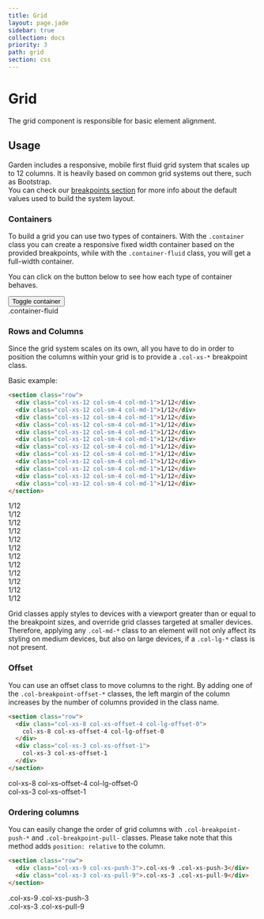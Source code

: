 ```yaml
---
title: Grid
layout: page.jade
sidebar: true
collection: docs
priority: 3
path: grid
section: css
---
```


# Grid
<p class="lead">
  The grid component is responsible for basic element alignment.
</p>

## Usage

Garden includes a responsive, mobile first fluid grid system that scales up to 12 columns. It is heavily based on common grid systems out there, such as Bootstrap.  
You can check our [breakpoints section](css/utils.html#breakpoints) for more info about the default values used to build the system layout.

### Containers
To build a grid you can use two types of containers. With the `.container` class you can create a responsive fixed width container based on the provided breakpoints, while with the `.container-fluid` class, you will get a full-width container.

You can click on the button below to see how each type of container behaves.

<button type="button" class="button button-secondary" data-toggle-container>
  Toggle container
</button>
<div class="example">
  <div class="example-container--fluid" data-container>
    <section class="row">
      <div class="col-xs-12 col-sm-12 col-md-12">
        <div data-container-text>.container-fluid</div>
      </div>
    </section>
    <section class="row">
      <div class="col-xs-12 col-sm-6 col-md-3"><div></div></div>
      <div class="col-xs-12 col-sm-6 col-md-3"><div></div></div>
      <div class="col-xs-12 col-sm-6 col-md-3"><div></div></div>
      <div class="col-xs-12 col-sm-6 col-md-3"><div></div></div>
      <div class="col-xs-12 col-sm-6 col-md-6"><div></div></div>
      <div class="col-xs-12 col-sm-6 col-md-6"><div></div></div>
    </section>
  </div>
</div>

### Rows and Columns
Since the grid system scales on its own, all you have to do in order to position the columns within your grid is to provide a `.col-xs-*` breakpoint class.

Basic example:

```html
<section class="row">
  <div class="col-xs-12 col-sm-4 col-md-1">1/12</div>
  <div class="col-xs-12 col-sm-4 col-md-1">1/12</div>
  <div class="col-xs-12 col-sm-4 col-md-1">1/12</div>
  <div class="col-xs-12 col-sm-4 col-md-1">1/12</div>
  <div class="col-xs-12 col-sm-4 col-md-1">1/12</div>
  <div class="col-xs-12 col-sm-4 col-md-1">1/12</div>
  <div class="col-xs-12 col-sm-4 col-md-1">1/12</div>
  <div class="col-xs-12 col-sm-4 col-md-1">1/12</div>
  <div class="col-xs-12 col-sm-4 col-md-1">1/12</div>
  <div class="col-xs-12 col-sm-4 col-md-1">1/12</div>
  <div class="col-xs-12 col-sm-4 col-md-1">1/12</div>
  <div class="col-xs-12 col-sm-4 col-md-1">1/12</div>
</section>
```
<div class="example">
  <section class="row">
    <div class="col-xs-12 col-sm-4 col-md-1"><div>1/12</div></div>
    <div class="col-xs-12 col-sm-4 col-md-1"><div>1/12</div></div>
    <div class="col-xs-12 col-sm-4 col-md-1"><div>1/12</div></div>
    <div class="col-xs-12 col-sm-4 col-md-1"><div>1/12</div></div>
    <div class="col-xs-12 col-sm-4 col-md-1"><div>1/12</div></div>
    <div class="col-xs-12 col-sm-4 col-md-1"><div>1/12</div></div>
    <div class="col-xs-12 col-sm-4 col-md-1"><div>1/12</div></div>
    <div class="col-xs-12 col-sm-4 col-md-1"><div>1/12</div></div>
    <div class="col-xs-12 col-sm-4 col-md-1"><div>1/12</div></div>
    <div class="col-xs-12 col-sm-4 col-md-1"><div>1/12</div></div>
    <div class="col-xs-12 col-sm-4 col-md-1"><div>1/12</div></div>
    <div class="col-xs-12 col-sm-4 col-md-1"><div>1/12</div></div>
  </section>
</div>

Grid classes apply styles to devices with a viewport greater than or equal to the breakpoint sizes, and override grid classes targeted at smaller devices. Therefore, applying any `.col-md-*` class to an element will not only affect its styling on medium devices, but also on large devices, if a `.col-lg-*` class is not present.

### Offset
You can use an offset class to move columns to the right. By adding one of the `.col-breakpoint-offset-*` classes, the left margin of the column increases by the number of columns provided in the class name.

```html
<section class="row">
  <div class="col-xs-8 col-xs-offset-4 col-lg-offset-0">
    col-xs-8 col-xs-offset-4 col-lg-offset-0
  </div>
  <div class="col-xs-3 col-xs-offset-1">
    col-xs-3 col-xs-offset-1
  </div>
</section>
```
<div class="example">
  <section class="row">
    <div class="col-xs-8 col-xs-offset-4 col-lg-offset-0">
      <div>col-xs-8 col-xs-offset-4 col-lg-offset-0</div>
    </div>
    <div class="col-xs-3 col-xs-offset-1">
      <div>col-xs-3 col-xs-offset-1</div>
    </div>
  </section>
</div>

### Ordering columns
You can easily change the order of grid columns with `.col-breakpoint-push-*` and
`.col-breakpoint-pull-` classes. Please take note that this method adds `position:
relative` to the column.

```html
<section class="row">
  <div class="col-xs-9 col-xs-push-3">.col-xs-9 .col-xs-push-3</div>
  <div class="col-xs-3 col-xs-pull-9">.col-xs-3 .col-xs-pull-9</div>
</section>
```
<div class="example">
  <section class="row">
    <div class="col-xs-9 col-xs-push-3">
      <div>.col-xs-9 .col-xs-push-3</div>
    </div>
    <div class="col-xs-3 col-xs-pull-9">
      <div>.col-xs-3 .col-xs-pull-9</div>
    </div>
  </section>
</div>
